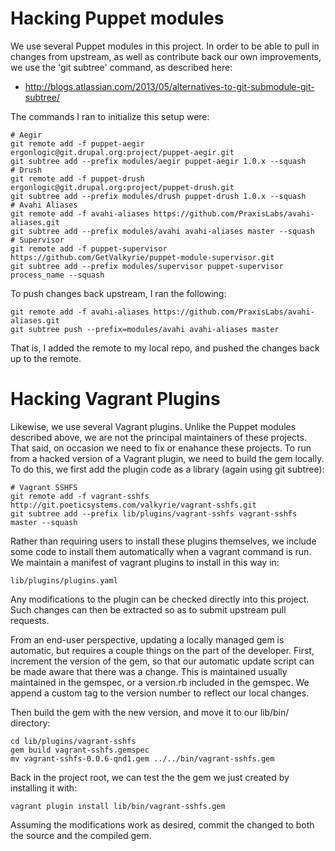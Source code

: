 Hacking Puppet modules
======================

We use several Puppet modules in this project. In order to be able to pull in
changes from upstream, as well as contribute back our own improvements, we use
the 'git subtree' command, as described here:

* http://blogs.atlassian.com/2013/05/alternatives-to-git-submodule-git-subtree/

The commands I ran to initialize this setup were:

    # Aegir
    git remote add -f puppet-aegir ergonlogic@git.drupal.org:project/puppet-aegir.git
    git subtree add --prefix modules/aegir puppet-aegir 1.0.x --squash
    # Drush
    git remote add -f puppet-drush ergonlogic@git.drupal.org:project/puppet-drush.git
    git subtree add --prefix modules/drush puppet-drush 1.0.x --squash
    # Avahi Aliases
    git remote add -f avahi-aliases https://github.com/PraxisLabs/avahi-aliases.git
    git subtree add --prefix modules/avahi avahi-aliases master --squash
    # Supervisor
    git remote add -f puppet-supervisor https://github.com/GetValkyrie/puppet-module-supervisor.git
    git subtree add --prefix modules/supervisor puppet-supervisor process_name --squash

To push changes back upstream, I ran the following:

    git remote add -f avahi-aliases https://github.com/PraxisLabs/avahi-aliases.git
    git subtree push --prefix=modules/avahi avahi-aliases master

That is, I added the remote to my local repo, and pushed the changes back up to
the remote.


Hacking Vagrant Plugins
=======================

Likewise, we use several Vagrant plugins. Unlike the Puppet modules described
above, we are not the principal maintainers of these projects. That said, on
occasion we need to fix or enahance these projects. To run from a hacked
version of a Vagrant plugin, we need to build the gem locally. To do this, we
first add the plugin code as a library (again using git subtree):

    # Vagrant SSHFS
    git remote add -f vagrant-sshfs http://git.poeticsystems.com/valkyrie/vagrant-sshfs.git
    git subtree add --prefix lib/plugins/vagrant-sshfs vagrant-sshfs master --squash

Rather than requiring users to install these plugins themselves, we include
some code to install them automatically when a vagrant command is run. We
maintain a manifest of vagrant plugins to install in this way in:

    lib/plugins/plugins.yaml

Any modifications to the plugin can be checked directly into this project. Such
changes can then be extracted so as to submit upstream pull requests.

From an end-user perspective, updating a locally managed gem is automatic, but
requires a couple things on the part of the developer. First, increment the
version of the gem, so that our automatic update script can be made aware that
there was a change. This is maintained usually maintained in the gemspec, or a
version.rb included in the gemspec. We append a custom tag to the version
number to reflect our local changes.

Then build the gem with the new version, and move it to our lib/bin/ directory:

    cd lib/plugins/vagrant-sshfs
    gem build vagrant-sshfs.gemspec
    mv vagrant-sshfs-0.0.6-qnd1.gem ../../bin/vagrant-sshfs.gem

Back in the project root, we can test the the gem we just created by installing
it with:

    vagrant plugin install lib/bin/vagrant-sshfs.gem

Assuming the modifications work as desired, commit the changed to both the
source and the compiled gem.

